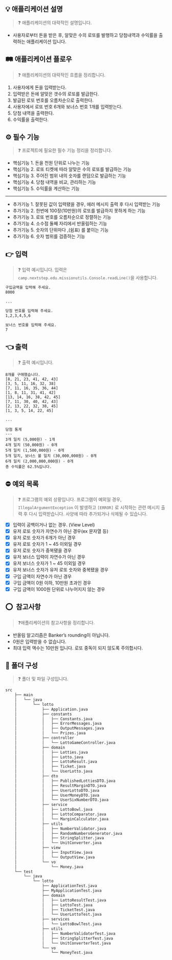 ## 💡 애플리케이션 설명

> ❓ 애플리케이션의 대략적인 설명입니다.
>

- 사용자로부터 돈을 받은 후, 알맞은 수의 로또를 발행하고 당첨내역과 수익률을 출력하는 애플리케이션 입니다.

## 🛤️ 애플리케이션 플로우

> ❓ 애플리케이션의 대략적인 흐름을 정리합니다.
>

1. 사용자에게 돈을 입력받는다.
2. 입력받은 돈에 알맞은 갯수의 로또를 발급한다.
3. 발급된 로또 번호를 오름차순으로 출력한다.
4. 사용자에서 로또 번호 6개와 보너스 번호 1개를 입력받는다.
5. 당첨 내역을 출력한다.
6. 수익률을 출력한다.

## ⚙️ 필수 기능

> ❓ 프로젝트에 필요한 필수 기능 정리을 정리합니다.
>

- 핵심기능 1. 돈을 천원 단위로 나누는 기능
- 핵심기능 2. 로또 티켓에 따라 알맞은 수의 로또를 발급하는 기능
- 핵심기능 3. 주어진 범위 내의 숫자를 랜덤으로 발급하는 기능
- 핵심기능 4. 당첨 내역을 비교, 관리하는 기능
- 핵심기능 5. 수익률을 계산하는 기능

---

- 추가기능 1. 잘못된 값이 입력됐을 경우, 에러 메시지 출력 후 다시 입력받는 기능
- 추가기능 2. 한번에 100장(10만원)의 로또를 발급하지 못하게 하는 기능
- 추가기능 3. 로또 번호를 오름차순으로 정렬하는 기능
- 추가기능 4. 소수점 둘째 자리에서 반올림하는 기능
- 추가기능 5. 숫자의 단위마다 ,(쉼표) 를 붙이는 기능
- 추가기능 6. 숫자 범위를 검증하는 기능

## 👉 입력

> ❓ 입력 예시입니다. 입력은 `camp.nextstep.edu.missionutils.Console.readLine()`을 사용합니다.
>

```bash
구입금액을 입력해 주세요.
8000

...

당첨 번호를 입력해 주세요.
1,2,3,4,5,6

보너스 번호를 입력해 주세요.
7
```

## 👈 출력

> ❓ 출력 예시입니다.
>

```
8개를 구매했습니다.
[8, 21, 23, 41, 42, 43] 
[3, 5, 11, 16, 32, 38] 
[7, 11, 16, 35, 36, 44] 
[1, 8, 11, 31, 41, 42] 
[13, 14, 16, 38, 42, 45] 
[7, 11, 30, 40, 42, 43] 
[2, 13, 22, 32, 38, 45] 
[1, 3, 5, 14, 22, 45]

...

당첨 통계
---
3개 일치 (5,000원) - 1개
4개 일치 (50,000원) - 0개
5개 일치 (1,500,000원) - 0개
5개 일치, 보너스 볼 일치 (30,000,000원) - 0개
6개 일치 (2,000,000,000원) - 0개
총 수익률은 62.5%입니다.
```

## ⛔ 예외 목록

> ❓ 프로그램의 예외 상황입니다. 프로그램이 예외일 경우, `IllegalArgumentException` 이 발생하고 `[ERROR]` 로 시작하는 관련 메시지 출력 후 다시 입력받습니다. 사양에 따라 추가되거나
> 삭제될 수 있습니다.
>

- [x]  입력이 공백이거나 없는 경우. (View Level)
- [x]  유저 로또 숫자가 자연수가 아닌 경우(ex 문자열 등)
- [x]  유저 로또 숫자가 6개가 아닌 경우
- [x]  유저 로또 숫자가 1 ~ 45 이외일 경우
- [x]  유저 로또 숫자가 중복됐을 경우
- [x]  유저 보너스 입력이 자연수가 아닌 경우
- [x]  유저 보너스 숫자가 1 ~ 45 이외일 경우
- [x]  유저 보너스 숫자가 유저 로또 숫자와 중복됐을 경우
- [x]  구입 금액이 자연수가 아닌 경우
- [x]  구입 금액이 0원 이하, 10만원 초과인 경우
- [x]  구입 금액이 1000원 단위로 나누어지지 않는 경우

## ⭕  참고사항

> ❓애플리케이션의 참고사항을 정리합니다.
>

- 반올림 알고리즘은 Banker’s rounding이 아닙니다.
- 0원은 입력받을 수 없습니다.
- 최대 입력 액수는 10만원 입니다. 로또 중독이 되지 않도록 주의합시다.

## 📂 폴더 구성

> ❓ 폴더 및 파일 구성입니다.
>

```bash
src
    ├── main
    │   └── java
    │       └── lotto
    │           ├── Application.java
    │           ├── constants
    │           │   ├── Constants.java
    │           │   ├── ErrorMessages.java
    │           │   ├── OutputMessages.java
    │           │   └── Prizes.java
    │           ├── controller
    │           │   └── LottoGameController.java
    │           ├── domain
    │           │   ├── Lotties.java
    │           │   ├── Lotto.java
    │           │   ├── LottoResult.java
    │           │   ├── Ticket.java
    │           │   └── UserLotto.java
    │           ├── dto
    │           │   ├── PublishedLottiesDTO.java
    │           │   ├── ResultMarginDTO.java
    │           │   ├── UserLottoDTO.java
    │           │   ├── UserMoneyDTO.java
    │           │   └── UserSixNumberDTO.java
    │           ├── service
    │           │   ├── LottoBowl.java
    │           │   ├── LottoComparator.java
    │           │   └── MarginCalculator.java
    │           ├── utils
    │           │   ├── NumberValidator.java
    │           │   ├── RandomNumbersGenerator.java
    │           │   ├── StringSplitter.java
    │           │   └── UnitConverter.java
    │           ├── view
    │           │   ├── InputView.java
    │           │   └── OutputView.java
    │           └── vo
    │               └── Money.java
    └── test
        └── java
            └── lotto
                ├── ApplicationTest.java
                ├── MyApplicationTest.java
                ├── domain
                │   ├── LottoResultTest.java
                │   ├── LottoTest.java
                │   ├── TicketTest.java
                │   └── UserLottoTest.java
                ├── services
                │   └── LottoBowlTest.java
                ├── utils
                │   ├── NumberValidatorTest.java
                │   ├── StringSplitterTest.java
                │   └── UnitConverterTest.java
                └── vo
                    └── MoneyTest.java
```